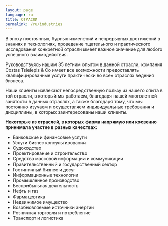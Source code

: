 ```yaml
---
layout: page
language: ru
title: ОТРАСЛИ
permalink: /ru/industries
---
```

<p>В эпоху постоянных, бурных изменений и непрерывных достижений в знаниях и технологиях, проведение тщательного и практического исследования конкретной отрасли имеет важное значение для любого успешного взаимодействия.</p>

<p>Руководствуясь нашим 35 летним опытом в данной отрасли, компания Costas Tsielepis &amp; Co имеет все возможности предоставлять квалифицированные услуги практически во всех отраслях ведения бизнеса.</p>

<p>Наши клиенты извлекают непосредственную пользу из нашего опыта в той отрасли, в который мы работаем, благодаря нашей многолетней занятости в данных отраслях, а также благодаря тому, что мы постоянно изучаем и осуществляем индивидуальные требования и дисциплины, в которых заинтересованы наши клиенты. </p>

<p><strong>Некоторые из отраслей, в которых фирма напрямую или косвенно принимала участие в разных качествах:</strong></p>

<ul>
<li>Банковские и финансовые услуги</li>
<li>Услуги бизнес консультирования</li>
<li>Судоходство </li>
<li>Проектирование и строительство</li>
<li>Средства массовой информации и коммуникации</li>
<li>Правительственный и государственный сектор</li>
<li>Гостиничный бизнес и досуг</li>
<li>Информационные технологии </li>
<li>Промышленное производство</li>
<li>Бесприбыльная деятельность</li>
<li>Нефть и газ</li>
<li>Фармацевтика </li>
<li>Недвижимое имущество</li>
<li>Возобновляемые источники энергии</li>
<li>Розничная торговля и потребление </li>
<li>Транспорт и логистика</li>
</ul>
</div>
